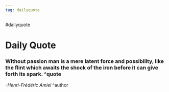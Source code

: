 ```yaml
---
tag: dailyquote
---
```


#dailyquote

# Daily Quote

### Without passion man is a mere latent force and possibility, like the flint which awaits the shock of the iron before it can give forth its spark. ^quote
*-Henri-Frédéric Amiel* ^author
